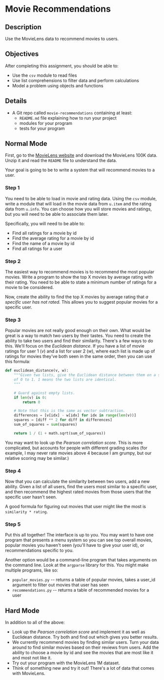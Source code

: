 # Movie Recommendations

## Description

Use the MovieLens data to recommend movies to users.

## Objectives

After completing this assignment, you should be able to:

* Use the `csv` module to read files
* Use list comprehensions to filter data and perform calculations
* Model a problem using objects and functions

## Details

* A Git repo called `movie-recommendations` containing at least:
  * `README.md` file explaining how to run your project
  * modules for your program
  * tests for your program

## Normal Mode

First, go to the [MovieLens website](http://grouplens.org/datasets/movielens/)
and download the MovieLens 100K data. Unzip it and read the `README` file
to understand the data.

Your goal is going to be to write a system that will recommend movies to a
user.

### Step 1

You need to be able to load in movie and rating data. Using the `csv` module,
write a module that will load in the movie data from `u.item` and the rating
data from `u.info`. You can choose how you will store movies and ratings, but
you will need to be able to associate them later.

Specifically, you will need to be able to:

* Find all ratings for a movie by id
* Find the average rating for a movie by id
* Find the name of a movie by id
* Find all ratings for a user

### Step 2

The easiest way to recommend movies is to recommend the most popular movies.
Write a program to show the top X movies by average rating with their rating.
You need to be able to state a minimum number of ratings for a movie to be
considered.

Now, create the ability to find the top X movies by average rating that _a
specific user has not rated_. This allows you to suggest popular movies for
a specific user.

### Step 3

Popular movies are not really good enough on their own. What would be great
is a way to match two users by their tastes. You need to create the ability
to take two users and find their similarity. There's a few ways to do this.
We'll focus on the _Euclidean distance_. If you have a list of movie
ratings for user 1 (_v_) and a list for user 2 (_w_), where each list
is made up of ratings for movies they've both seen in the same order, then
you can use this formula:

```py
def euclidean_distance(v, w):
    """Given two lists, give the Euclidean distance between them on a scale
    of 0 to 1. 1 means the two lists are identical.
    """

    # Guard against empty lists.
    if len(v) is 0:
        return 0

    # Note that this is the same as vector subtraction.
    differences = [v[idx] - w[idx] for idx in range(len(v))]
    squares = [diff ** 2 for diff in differences]
    sum_of_squares = sum(squares)

    return 1 / (1 + math.sqrt(sum_of_squares))
```

You may want to look up the _Pearson correlation score_. This is more
complicated, but accounts for people with different grading scales (for
example, I may never rate movies above 4 because I am grumpy, but our
relative scoring may be similar.)

### Step 4

Now that you can calculate the similarity between two users, add a new
ability. Given a list of all users, find the users most similar to a
specific user, and then recommend the highest rated movies from those
users that the specific user hasn't seen.

A good formula for figuring out movies that user might like the most
is `similarity * rating`.

### Step 5

Put this all together! The interface is up to you. You may want to
have one program that presents a menu system so you can see top
overall movies, popular movies you haven't seen (you'll have to give
your user id), or recommendations specific to you.

Another option would be a command-line program that takes arguments
on the command line. Look at the `argparse` library for this. You might
make multiple programs, like so:

* `popular_movies.py` -- returns a table of popular movies, takes a user_id
   argument to filter out movies that user has seen
* `recommendations.py` -- returns a table of recommended movies for a user

## Hard Mode

In addition to all of the above:

* Look up the _Pearson correlation score_ and implement it as well as
Euclidean distance. Try both and find out which gives you better results.
* We currently recommend movies by finding similar users. Turn your data around
to find similar movies based on their reviews from users. Add the ability to
choose a movie by id and see the movies that are most like it and most not like
it.
* Try out your program with the MovieLens 1M dataset.
* Think of something new and try it out! There's a lot of data that comes with
MovieLens.
